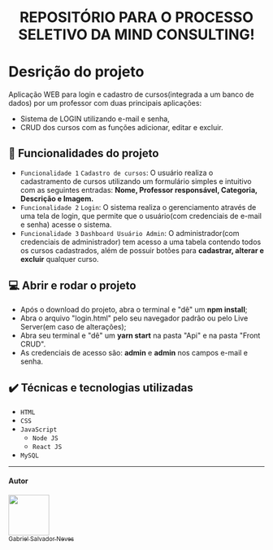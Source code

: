 <h1 align="center"> REPOSITÓRIO PARA O PROCESSO SELETIVO DA MIND CONSULTING! </h1>

# Desrição do projeto

Aplicação WEB para login e cadastro de cursos(integrada a um banco de dados) por um professor com duas principais aplicações:
 
- Sistema de LOGIN utilizando e-mail e senha,
- CRUD dos cursos com as funções adicionar, editar e excluir. 
      
## :hammer: Funcionalidades do projeto

- `Funcionalidade 1` `Cadastro de cursos`: O usuário realiza o cadastramento de cursos utilizando um formulário simples e intuitivo com as seguintes entradas: **Nome,
Professor responsável, Categoria, Descrição e Imagem.**
- `Funcionalidade 2` `Login`: O sistema realiza o gerenciamento através de uma tela de login, que permite que o usuário(com credenciais de e-mail e senha) acesse o sistema.
- `Funcionalidade 3` `Dashboard Usuário Admin`: O administrador(com credenciais de administrador) tem acesso a uma tabela contendo todos os cursos cadastrados, além de possuir botões para **cadastrar, alterar e excluir** qualquer curso.

## :computer: Abrir e rodar o projeto

- Após o download do projeto, abra o terminal e "dê" um **npm install**;
- Abra o arquivo "login.html" pelo seu navegador padrão ou pelo Live Server(em caso de alterações);
- Abra seu terminal e "dê" um **yarn start** na pasta "Api" e na pasta "Front CRUD".
- As credenciais de acesso são: **admin** e **admin** nos campos e-mail e senha.
## ✔️ Técnicas e tecnologias utilizadas

- ``HTML``
- ``CSS``
- ``JavaScript``
  - ``Node JS``
  - ``React JS``
- ``MySQL``

________________________________________________________

#### Autor

[<img src="https://avatars.githubusercontent.com/u/107501589?v=4" width=80><br><sub>Gabriel Salvador Neves</sub>](https://github.com/GabrielSN03)

